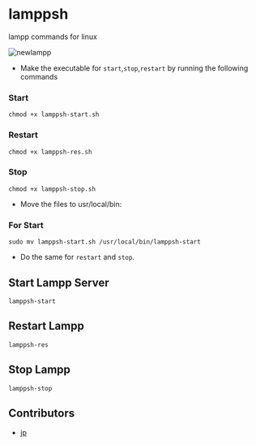 # lamppsh
lampp commands for linux


![newlampp](https://user-images.githubusercontent.com/59218902/226540930-d835bea5-9c4e-415e-aee0-f51ca8cdcd29.png)


- Make the executable for `start`,`stop`,`restart` by running the 
following commands

### Start
```
chmod +x lamppsh-start.sh
```

### Restart
```
chmod +x lamppsh-res.sh
```
### Stop
```
chmod +x lamppsh-stop.sh
```

- Move the files to usr/local/bin:

### For Start
```
sudo mv lamppsh-start.sh /usr/local/bin/lamppsh-start
```

- Do the same for `restart` and `stop`.

## Start Lampp Server
```
lamppsh-start
```
## Restart Lampp 
```
lamppsh-res
```
## Stop Lampp

```
lamppsh-stop
```

## Contributors
- [jp](https://github.com/pj8912)
